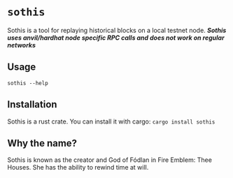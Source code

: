 # `sothis`

Sothis is a tool for replaying historical blocks on a local testnet node. ***Sothis uses anvil/hardhat node specific RPC calls and does not work on regular networks***

## Usage

`sothis --help`

## Installation

Sothis is a rust crate. You can install it with cargo:
`cargo install sothis`

## Why the name?

Sothis is known as the creator and God of Fódlan in Fire Emblem: Thee Houses. She has the ability to rewind time at will.
